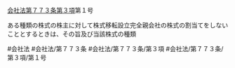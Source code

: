 [会社法第７７３条第３項](会社法＿＿＿＿第７７３条第３項)第１号

ある種類の株式の株主に対して株式移転設立完全親会社の株式の割当てをしないこととするときは、その旨及び当該株式の種類


#会社法
#会社法/第７７３条
#会社法/第７７３条/第３項
#会社法/第７７３条/第３項/第１号
